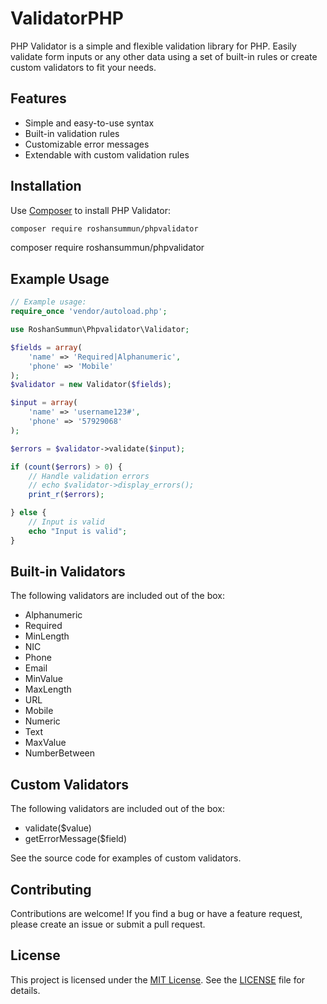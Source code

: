 # ValidatorPHP
PHP Validator is a simple and flexible validation library for PHP. Easily validate form inputs or any other data using a set of built-in rules or create custom validators to fit your needs.

## Features

- Simple and easy-to-use syntax
- Built-in validation rules
- Customizable error messages
- Extendable with custom validation rules

## Installation
Use [Composer](https://getcomposer.org/) to install PHP Validator:

```bash
composer require roshansummun/phpvalidator
```

composer require roshansummun/phpvalidator



## Example Usage
```php
// Example usage:
require_once 'vendor/autoload.php';

use RoshanSummun\Phpvalidator\Validator;

$fields = array(
    'name' => 'Required|Alphanumeric',
    'phone' => 'Mobile'
);
$validator = new Validator($fields);

$input = array(
    'name' => 'username123#',
    'phone' => '57929068'
);

$errors = $validator->validate($input);

if (count($errors) > 0) {
    // Handle validation errors
    // echo $validator->display_errors();
    print_r($errors);

} else {
    // Input is valid
    echo "Input is valid";
}
```
## Built-in Validators

The following validators are included out of the box:

- Alphanumeric
- Required
- MinLength
- NIC
- Phone
- Email
- MinValue
- MaxLength
- URL
- Mobile
- Numeric
- Text
- MaxValue
- NumberBetween

## Custom Validators

The following validators are included out of the box:

- validate($value)
- getErrorMessage($field)

See the source code for examples of custom validators.


## Contributing

Contributions are welcome! If you find a bug or have a feature request, please create an issue or submit a pull request.

## License

This project is licensed under the [MIT License](https://opensource.org/licenses/MIT). See the [LICENSE](LICENSE) file for details.